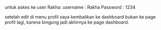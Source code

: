 untuk askes ke user Rakha:
username : Rakha
Password : 1234

setelah edit di menu profil saya kembalikan ke dashboard bukan ke page profil lagi,
karena bingung jadi akhirnya ke page dashboard.
